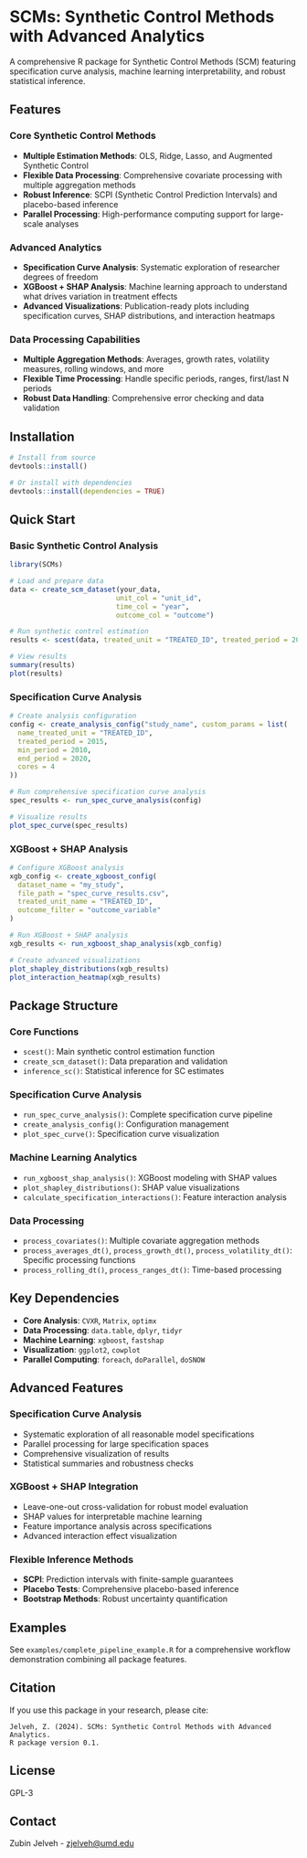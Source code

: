 # SCMs: Synthetic Control Methods with Advanced Analytics

A comprehensive R package for Synthetic Control Methods (SCM) featuring specification curve analysis, machine learning interpretability, and robust statistical inference.

## Features

### Core Synthetic Control Methods
- **Multiple Estimation Methods**: OLS, Ridge, Lasso, and Augmented Synthetic Control
- **Flexible Data Processing**: Comprehensive covariate processing with multiple aggregation methods
- **Robust Inference**: SCPI (Synthetic Control Prediction Intervals) and placebo-based inference
- **Parallel Processing**: High-performance computing support for large-scale analyses

### Advanced Analytics
- **Specification Curve Analysis**: Systematic exploration of researcher degrees of freedom
- **XGBoost + SHAP Analysis**: Machine learning approach to understand what drives variation in treatment effects
- **Advanced Visualizations**: Publication-ready plots including specification curves, SHAP distributions, and interaction heatmaps

### Data Processing Capabilities
- **Multiple Aggregation Methods**: Averages, growth rates, volatility measures, rolling windows, and more
- **Flexible Time Processing**: Handle specific periods, ranges, first/last N periods
- **Robust Data Handling**: Comprehensive error checking and data validation

## Installation

```r
# Install from source
devtools::install()

# Or install with dependencies
devtools::install(dependencies = TRUE)
```

## Quick Start

### Basic Synthetic Control Analysis

```r
library(SCMs)

# Load and prepare data
data <- create_scm_dataset(your_data, 
                          unit_col = "unit_id", 
                          time_col = "year",
                          outcome_col = "outcome")

# Run synthetic control estimation  
results <- scest(data, treated_unit = "TREATED_ID", treated_period = 2015)

# View results
summary(results)
plot(results)
```

### Specification Curve Analysis

```r
# Create analysis configuration
config <- create_analysis_config("study_name", custom_params = list(
  name_treated_unit = "TREATED_ID",
  treated_period = 2015,
  min_period = 2010,
  end_period = 2020,
  cores = 4
))

# Run comprehensive specification curve analysis
spec_results <- run_spec_curve_analysis(config)

# Visualize results
plot_spec_curve(spec_results)
```

### XGBoost + SHAP Analysis

```r
# Configure XGBoost analysis
xgb_config <- create_xgboost_config(
  dataset_name = "my_study",
  file_path = "spec_curve_results.csv",
  treated_unit_name = "TREATED_ID",
  outcome_filter = "outcome_variable"
)

# Run XGBoost + SHAP analysis
xgb_results <- run_xgboost_shap_analysis(xgb_config)

# Create advanced visualizations
plot_shapley_distributions(xgb_results)
plot_interaction_heatmap(xgb_results)
```

## Package Structure

### Core Functions
- `scest()`: Main synthetic control estimation function
- `create_scm_dataset()`: Data preparation and validation
- `inference_sc()`: Statistical inference for SC estimates

### Specification Curve Analysis
- `run_spec_curve_analysis()`: Complete specification curve pipeline
- `create_analysis_config()`: Configuration management
- `plot_spec_curve()`: Specification curve visualization

### Machine Learning Analytics
- `run_xgboost_shap_analysis()`: XGBoost modeling with SHAP values
- `plot_shapley_distributions()`: SHAP value visualizations
- `calculate_specification_interactions()`: Feature interaction analysis

### Data Processing
- `process_covariates()`: Multiple covariate aggregation methods
- `process_averages_dt()`, `process_growth_dt()`, `process_volatility_dt()`: Specific processing functions
- `process_rolling_dt()`, `process_ranges_dt()`: Time-based processing

## Key Dependencies

- **Core Analysis**: `CVXR`, `Matrix`, `optimx`
- **Data Processing**: `data.table`, `dplyr`, `tidyr`
- **Machine Learning**: `xgboost`, `fastshap`
- **Visualization**: `ggplot2`, `cowplot`
- **Parallel Computing**: `foreach`, `doParallel`, `doSNOW`

## Advanced Features

### Specification Curve Analysis
- Systematic exploration of all reasonable model specifications
- Parallel processing for large specification spaces
- Comprehensive visualization of results
- Statistical summaries and robustness checks

### XGBoost + SHAP Integration
- Leave-one-out cross-validation for robust model evaluation
- SHAP values for interpretable machine learning
- Feature importance analysis across specifications
- Advanced interaction effect visualization

### Flexible Inference Methods
- **SCPI**: Prediction intervals with finite-sample guarantees
- **Placebo Tests**: Comprehensive placebo-based inference
- **Bootstrap Methods**: Robust uncertainty quantification

## Examples

See `examples/complete_pipeline_example.R` for a comprehensive workflow demonstration combining all package features.

## Citation

If you use this package in your research, please cite:

```
Jelveh, Z. (2024). SCMs: Synthetic Control Methods with Advanced Analytics. 
R package version 0.1.
```

## License

GPL-3

## Contact

Zubin Jelveh - zjelveh@umd.edu